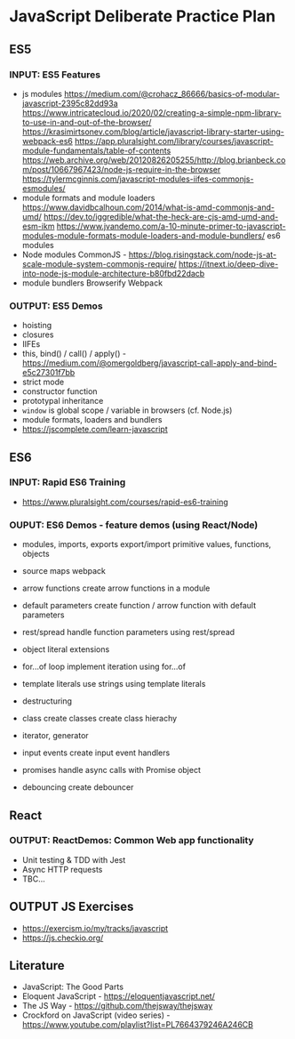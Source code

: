 # JavaScript Deliberate Practice Plan

## ES5
### INPUT: ES5 Features
- js modules
https://medium.com/@crohacz_86666/basics-of-modular-javascript-2395c82dd93a
https://www.intricatecloud.io/2020/02/creating-a-simple-npm-library-to-use-in-and-out-of-the-browser/
https://krasimirtsonev.com/blog/article/javascript-library-starter-using-webpack-es6
https://app.pluralsight.com/library/courses/javascript-module-fundamentals/table-of-contents
https://web.archive.org/web/20120826205255/http://blog.brianbeck.com/post/10667967423/node-js-require-in-the-browser
https://tylermcginnis.com/javascript-modules-iifes-commonjs-esmodules/
- module formats and module loaders
  https://www.davidbcalhoun.com/2014/what-is-amd-commonjs-and-umd/
  https://dev.to/iggredible/what-the-heck-are-cjs-amd-umd-and-esm-ikm
  https://www.jvandemo.com/a-10-minute-primer-to-javascript-modules-module-formats-module-loaders-and-module-bundlers/
  es6 modules
- Node modules
  CommonJS - https://blog.risingstack.com/node-js-at-scale-module-system-commonjs-require/
  https://itnext.io/deep-dive-into-node-js-module-architecture-b80fbd22dacb				
- module bundlers
  Browserify
  Webpack

### OUTPUT: ES5 Demos
- hoisting
- closures
- IIFEs
- this, bind() / call() / apply() - https://medium.com/@omergoldberg/javascript-call-apply-and-bind-e5c27301f7bb
- strict mode
- constructor function
- prototypal inheritance
- `window` is global scope / variable in browsers (cf. Node.js)
- module formats, loaders and bundlers
- https://jscomplete.com/learn-javascript

## ES6
### INPUT: Rapid ES6 Training
- https://www.pluralsight.com/courses/rapid-es6-training
### OUPUT: ES6 Demos - feature demos (using React/Node)
- modules, imports, exports
  export/import primitive values, functions, objects
- source maps
  webpack
- arrow functions
  create arrow functions in a module
- default parameters
  create function / arrow function with default parameters
- rest/spread
  handle function parameters using rest/spread
- object literal extensions
- for...of loop
  implement iteration using for...of
- template literals
  use strings using template literals
- destructuring
- class
  create classes
  create class hierachy

- iterator, generator
- input events
  create input event handlers
- promises
  handle async calls with Promise object
- debouncing
  create debouncer

## React
### OUTPUT: ReactDemos: Common Web app functionality
- Unit testing & TDD with Jest
- Async HTTP requests
- TBC...

## OUTPUT JS Exercises
- https://exercism.io/my/tracks/javascript
- https://js.checkio.org/

## Literature
- JavaScript: The Good Parts
- Eloquent JavaScript - https://eloquentjavascript.net/
- The JS Way - https://github.com/thejsway/thejsway
- Crockford on JavaScript (video series) - https://www.youtube.com/playlist?list=PL7664379246A246CB
